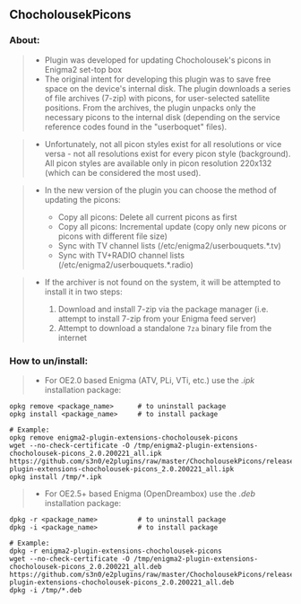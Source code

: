 ## **ChocholousekPicons**

### **About:**

   >- Plugin was developed for updating Chocholousek's picons in Enigma2 set-top box
   >- The original intent for developing this plugin was to save free space on the device's internal disk. The plugin downloads a series of file archives (7-zip) with picons, for user-selected satellite positions. From the archives, the plugin unpacks only the necessary picons to the internal disk (depending on the service reference codes found in the "userboquet" files).

   >- Unfortunately, not all picon styles exist for all resolutions or vice versa - not all resolutions exist for every picon style (background). All picon styles are available only in picon resolution 220x132 (which can be considered the most used).
   
   >- In the new version of the plugin you can choose the method of updating the picons:   
   >
   >    - Copy all picons: Delete all current picons as first
   >    - Copy all picons: Incremental update (copy only new picons or picons with different file size)
   >    - Sync with TV channel lists (/etc/enigma2/userbouquets.\*.tv)
   >    - Sync with TV+RADIO channel lists (/etc/enigma2/userbouquets.\*.radio)
   
   >- If the archiver is not found on the system, it will be attempted to install it in two steps:
   >
   >    1. Download and install 7-zip via the package manager (i.e. attempt to install 7-zip from your Enigma feed server)
   >    2. Attempt to download a standalone `7za` binary file from the internet

### **How to un/install:**

   >- For OE2.0 based Enigma (ATV, PLi, VTi, etc.) use the *.ipk* installation package:
   ```shell
   opkg remove <package_name>      # to uninstall package
   opkg install <package_name>     # to install package
   
   # Example:
   opkg remove enigma2-plugin-extensions-chocholousek-picons   
   wget --no-check-certificate -O /tmp/enigma2-plugin-extensions-chocholousek-picons_2.0.200221_all.ipk https://github.com/s3n0/e2plugins/raw/master/ChocholousekPicons/released_build/enigma2-plugin-extensions-chocholousek-picons_2.0.200221_all.ipk
   opkg install /tmp/*.ipk
   ```
   
   >- For OE2.5+ based Enigma (OpenDreambox) use the *.deb* installation package:
   ```shell
   dpkg -r <package_name>          # to uninstall package
   dpkg -i <package_name>          # to install package

   # Example:
   dpkg -r enigma2-plugin-extensions-chocholousek-picons
   wget --no-check-certificate -O /tmp/enigma2-plugin-extensions-chocholousek-picons_2.0.200221_all.deb https://github.com/s3n0/e2plugins/raw/master/ChocholousekPicons/released_build/enigma2-plugin-extensions-chocholousek-picons_2.0.200221_all.deb
   dpkg -i /tmp/*.deb
   ```
